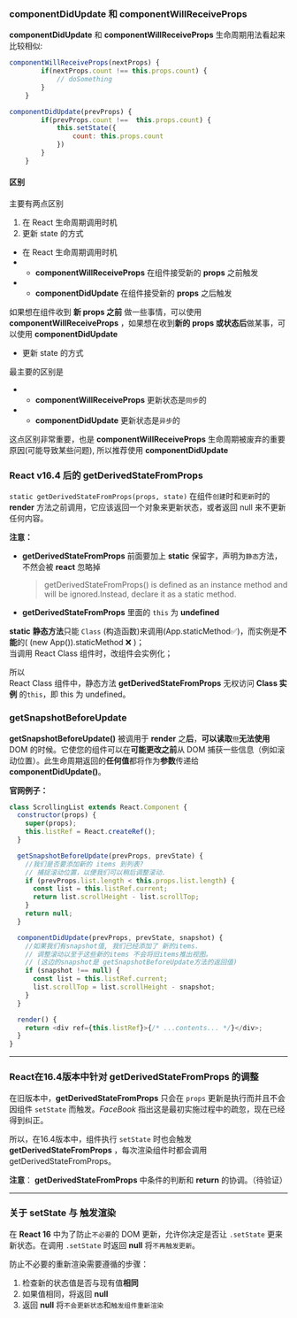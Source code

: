 ### componentDidUpdate 和 componentWillReceiveProps

**componentDidUpdate** 和 **componentWillReceiveProps** 生命周期用法看起来比较相似:

```js
componentWillReceiveProps(nextProps) {
        if(nextProps.count !== this.props.count) {
            // doSomething
        }
    }
```

```js
componentDidUpdate(prevProps) {
        if(prevProps.count !==  this.props.count) {
            this.setState({
                count: this.props.count
            })
        }
    }
```

#### 区别

主要有两点区别

1. 在 React 生命周期调用时机
2. 更新 state 的方式

- 在 React 生命周期调用时机
- - **componentWillReceiveProps** 在组件接受新的 **props** 之前触发
- - **componentDidUpdate** 在组件接受新的 **props** 之后触发

如果想在组件收到 **新 props 之前** 做一些事情，可以使用 **componentWillReceiveProps** ，如果想在收到**新的 props 或状态后**做某事，可以使用 **componentDidUpdate**

- 更新 state 的方式

最主要的区别是

- - **componentWillReceiveProps** 更新状态是`同步`的
- - **componentDidUpdate** 更新状态是`异步`的

这点区别非常重要，也是 **componentWillReceiveProps** 生命周期被废弃的重要原因(可能导致某些问题), 所以推荐使用 **componentDidUpdate**

### React v16.4 后的 getDerivedStateFromProps

`static getDerivedStateFromProps(props, state)` 在组件`创建`时和`更新`时的 **render** 方法之前调用，它应该返回一个对象来更新状态，或者返回 null 来不更新任何内容。

**注意：**

- **getDerivedStateFromProps** 前面要加上 **static** 保留字，声明为`静态`方法，不然会被 **react** 忽略掉
  > getDerivedStateFromProps() is defined as an instance method and will be ignored.Instead, declare it as a static method.
- **getDerivedStateFromProps** 里面的 `this` 为 **undefined**

**static** **静态方法**只能 `Class` (构造函数)来调用(App.staticMethod✅)，而实例是**不能**的( (new App()).staticMethod ❌ )；<br/>
当调用 React Class 组件时，改组件会实例化；

所以<br/>
React Class 组件中，静态方法 **getDerivedStateFromProps** 无权访问 **Class 实例** 的`this`，即 this 为 undefined。

### getSnapshotBeforeUpdate

**getSnapshotBeforeUpdate()** 被调用于 **render** 之**后**，**可以读取**`但`**无法使用**DOM 的时候。它使您的组件可以在**可能更改之前**从 DOM 捕获一些信息（例如滚动位置）。此生命周期返回的**任何值**都将作为**参数**传递给 **componentDidUpdate()**。

**官网例子：**

```js
class ScrollingList extends React.Component {
  constructor(props) {
    super(props);
    this.listRef = React.createRef();
  }

  getSnapshotBeforeUpdate(prevProps, prevState) {
    //我们是否要添加新的 items 到列表?
    // 捕捉滚动位置，以便我们可以稍后调整滚动.
    if (prevProps.list.length < this.props.list.length) {
      const list = this.listRef.current;
      return list.scrollHeight - list.scrollTop;
    }
    return null;
  }

  componentDidUpdate(prevProps, prevState, snapshot) {
    //如果我们有snapshot值, 我们已经添加了 新的items.
    // 调整滚动以至于这些新的items 不会将旧items推出视图。
    // (这边的snapshot是 getSnapshotBeforeUpdate方法的返回值)
    if (snapshot !== null) {
      const list = this.listRef.current;
      list.scrollTop = list.scrollHeight - snapshot;
    }
  }

  render() {
    return <div ref={this.listRef}>{/* ...contents... */}</div>;
  }
}
```

---

### React在16.4版本中针对 getDerivedStateFromProps 的调整

在旧版本中，**getDerivedStateFromProps** 只会在 `props` 更新是执行而并且不会因组件 `setState` 而触发。*FaceBook* 指出这是最初实施过程中的疏忽，现在已经得到纠正。

所以，在16.4版本中，组件执行 `setState` 时也会触发 **getDerivedStateFromProps** ，每次渲染组件时都会调用 getDerivedStateFromProps。

**注意**： **getDerivedStateFromProps** 中条件的判断和 **return** 的协调。（待验证）

---

### 关于 setState 与 触发渲染

在 **React 16** 中为了防止`不必要`的 DOM 更新，允许你决定是否让 `.setState` 更来新状态。在调用 `.setState` 时返回 **null** 将`不再触发更新`。

防止不必要的重新渲染需要遵循的步骤：
1. 检查新的状态值是否与现有值**相同**
2. 如果值相同，将返回 **null**
3. 返回 **null** 将`不会更新状态`和`触发组件重新渲染`